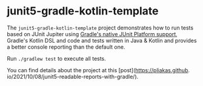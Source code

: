 # junit5-gradle-kotlin-template

The `junit5-gradle-kotlin-template` project demonstrates how to run tests based on
JUnit Jupiter using [Gradle's native JUnit Platform support], Gradle's Kotlin DSL
and code and tests written in Java & Kotlin and provides a better console reporting than the default one.

[Gradle's native JUnit Platform support]: https://docs.gradle.org/current/userguide/java_testing.html#using_junit5

Run `./gradlew test` to execute all tests.

You can find details about the project at this [post](https://pliakas.github.
io/2021/10/08/junit5-readable-reports-with-gradle/).